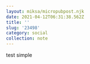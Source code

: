 ```yaml
---
layout: miksa/micropubpost.njk
date: 2021-04-12T06:31:38.562Z
title: ''
slug: '23498'
category: social
collection: note
---
```

test simple
